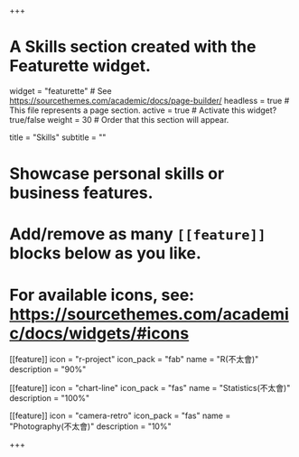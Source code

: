 +++
# A Skills section created with the Featurette widget.
widget = "featurette"  # See https://sourcethemes.com/academic/docs/page-builder/
headless = true  # This file represents a page section.
active = true  # Activate this widget? true/false
weight = 30  # Order that this section will appear.

title = "Skills"
subtitle = ""

# Showcase personal skills or business features.
# 
# Add/remove as many `[[feature]]` blocks below as you like.
# 
# For available icons, see: https://sourcethemes.com/academic/docs/widgets/#icons

[[feature]]
  icon = "r-project"
  icon_pack = "fab"
  name = "R(不太會)"
  description = "90%"
  
[[feature]]
  icon = "chart-line"
  icon_pack = "fas"
  name = "Statistics(不太會)"
  description = "100%"  
  
[[feature]]
  icon = "camera-retro"
  icon_pack = "fas"
  name = "Photography(不太會)"
  description = "10%"

+++
